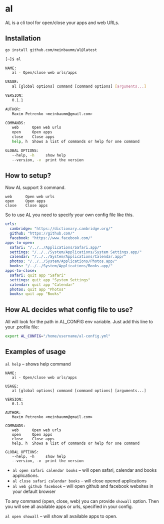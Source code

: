 # al

AL is a cli tool for open/close your apps and web URLs.

## Installation

```bash
go install github.com/meinbaumm/al@latest
```

```bash
[~]$ al

NAME:
   al - Open/close web urls/apps

USAGE:
   al [global options] command [command options] [arguments...]

VERSION:
   0.1.1

AUTHOR:
   Maxim Petrenko <meinbaumm@gmail.com>

COMMANDS:
   web      Open web urls
   open     Open apps
   close    Close apps
   help, h  Shows a list of commands or help for one command

GLOBAL OPTIONS:
   --help, -h     show help
   --version, -v  print the version
```

## How to setup?

Now AL support 3 command.

```
web      Open web urls
open     Open apps
close    Close apps
```

So to use AL you need to specify your own config file like this.

```yml
urls:
  cambridge: "https://dictionary.cambridge.org/"
  github: "https://github.com/"
  facebook: "https://www.facebook.com/"
apps-to-open:
  safari: "/../../Applications/Safari.app/"
  settings: "/../../System/Applications/System Settings.app/"
  calendar: "/../../System/Applications/Calendar.app/"
  photos: "/../../System/Applications/Photos.app/"
  books: "/../../System/Applications/Books.app/"
apps-to-close: 
  safari: quit app "Safari"
  settings: quit app "System Settings"
  calendar: quit app "Calendar"
  photos: quit app "Photos"
  books: quit app "Books"
```

## How AL decides what config file to use?

All will look for the path in AL_CONFIG env variable.
Just add this line to your .profile file:

```bash
export AL_CONFIG="/home/username/al-config.yml"
```

## Examples of usage

`al help` – shows help command

```
NAME:
   al - Open/close web urls/apps

USAGE:
   al [global options] command [command options] [arguments...]

VERSION:
   0.1.1

AUTHOR:
   Maxim Petrenko <meinbaumm@gmail.com>

COMMANDS:
   web      Open web urls
   open     Open apps
   close    Close apps
   help, h  Shows a list of commands or help for one command

GLOBAL OPTIONS:
   --help, -h     show help
   --version, -v  print the version
```

- `al open safari calendar books` – will open safari, calendar and books applications.
- `al close safari calendar books` – will close opened applications
- `al web github facebook` – will open github and facebook websites in your default browser

To any command (open, close, web) you can provide `showall` option. Then you will see all available apps or urls, specified in your config.

`al open showall` – will show all available apps to open.
